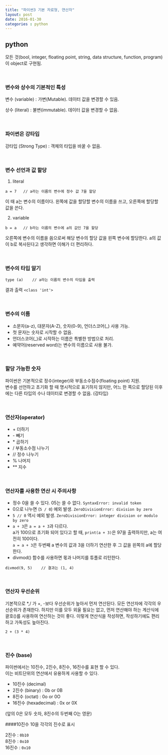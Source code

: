 ```yaml
---
title: "파이썬3 기본 자료형, 연산자"
layout: post
date: 2016-01-30
categories : python
---
```


## python

모든 것(bool, integer, floating point, string, data structure, function, program)이 object로 구현됨.

<br>

### 변수와 상수의 기본적인 특성
변수 (variable)
: 가변(Mutable). 데이터 값을 변경할 수 있음.  
  
상수 (literal)
: 불변(immutable). 데이터 값을 변경할 수 없음.
  
<br>

### 파이썬은 강타입
강타입 (Strong Type) : 객체의 타입을 바꿀 수 없음.
  
<br>  

### 변수 선언과 값 할당

1. literal  

```
a = 7	// a라는 이름의 변수에 정수 값 7을 할당
```


이 때 a는 변수의 이름이다. 왼쪽에 값을 할당할 변수의 이름을 쓰고, 오른쪽에 할당할 값을 쓴다.

2. variable  

```
b = a	// b라는 이름의 변수에 a의 값인 7을 할당
```


오른쪽에 변수의 이름을 씀으로써 해당 변수의 할당 값을 왼쪽 변수에 할당한다.
a의 값이 b로 복사된다고 생각하면 이해가 더 편리하다.
  
<br>  

### 변수의 타입 알기

```
type (a)	// a라는 이름의 변수의 타입을 출력
```  

결과 출력
`<class 'int'>`  
  
<br>

### 변수의 이름
* 소문자(a-z), 대문자(A-Z), 숫자(0-9), 언더스코어(_) 사용 가능.  
* 첫 문자는 숫자로 시작할 수 없음.
* 언더스코어(_)로 시작하는 이름은 특별한 방법으로 처리.
* 예약어(reserved word)는 변수의 이름으로 사용 불가.

<br>

### 할당 가능한 숫자
파이썬은 기본적으로 정수(integer)와 부동소수점수(floating point) 지원.  
변수를 선언하고 초기화 할 때 명시적으로 표기하지 않지만, 어느 한 쪽으로 할당된 이후에는 다른 타입의 수나 데이터로 변경할 수 없음. (강타입)  

<br>

### 연산자(operator)
* \+ 더하기
* \- 빼기
* \* 곱하기
* / 부동소수점 나누기
* // 정수 나누기
* % 나머지
* ** 지수

<br>

### 연산자를 사용한 연산 시 주의사항
* 정수 0을 쓸 수 있다. 05는 쓸 수 없다.  `SyntaxError: invalid token`
* 0으로 나누면 (`5 / 0`) 예외 발생.  `ZeroDivisionError: division by zero` 
* `5 // 0` 역시 예외 발생. `ZeroDivisionError: integer division or modulo by zero`
* `a + 3`은 `a = a + 3`과 다르다.  
a가 100으로 초기화 되어 있다고 할 때, `print(a + 3)`은 97을 출력하지만, a는 여전히 100이다.  
`a = a + 3`은 두번째 a 변수의 값과 3을 더하기 연산한 후 그 값을 왼쪽의 a에 할당한다.
* divmod() 함수를 사용하면 몫과 나머지를 튜플로 리턴한다.  

```
divmod(9, 5)	// 결과는 (1, 4)
```

<br>

### 연산자 우선순위
기본적으로 *,/ 가 +, -보다 우선순위가 높아서 먼저 연산된다. 모든 연산자에 각각의 우선순위가 존재한다. 하지만 이를 모두 외울 필요는 없고, 먼저 연산해야 하는 계산식에 괄호()를 사용하여 연산하는 것이 좋다. 이렇게 연산식을 작성하면, 작성하기에도 편리하고 가독성도 높아진다.  
```
2 + (3 * 4)
```


<br>

### 진수 (base)
파이썬에서는 10진수, 2진수, 8진수, 16진수를 표현 할 수 있다.  
이는 비트단위의 연산에서 유용하게 사용할 수 있다.  

* 10진수 (decimal)
* 2진수 (binary) : 0b or 0B
* 8진수 (octat) : 0o or 0O
* 16진수 (hexadecimal) : 0x or 0X  

(앞의 0은 모두 숫자, 8진수의 두번째 O는 영문)



####10진수 10을 각각의 진수로 표시

2진수 : `0b10`  
8진수 : `0o10`  
16진수 : `0x10`  
